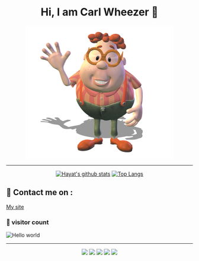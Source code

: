 <h1 align="center" > Hi, I am Carl Wheezer 👋</h1>
<div align="center" >
  
![hello world](https://github.com/AaronWheezer/aaronwheezer/blob/main/Carl.png)
</div>
<hr/>

<div align="center">


[![Hayat's github stats](https://github-readme-stats.vercel.app/api?username=AaronWheezer&show_icons=true&title_color=2257EA&icon_color=2257EA&bg_color=f7f7f7)](https://github.com/AaronWheezer/github-readme-stats)
[![Top Langs](https://github-readme-stats.vercel.app/api/top-langs/?username=AaronWheezer&title_color=2257EA&bg_color=f7f7f7&)](https://github.com/AaronWheezer/github-readme-stats)

</div>



## 🔗 Contact me on :

<a href="https://carl7.xyz"> My site </a>

### 👀 visitor count

<img src="https://profile-counter.glitch.me/AaronWheezer/count.svg" alt="Hello world" />



<hr />

<p align="center">
    <img src="https://raw.githubusercontent.com/alexnaiman/alexnaiman/master/resources/dev/html.svg" height="35px" style="vertical-align:top margin:6px 4px" />
         <img src="https://raw.githubusercontent.com/alexnaiman/alexnaiman/master/resources/dev/java.svg" height="35px" style="vertical-align:top margin:6px 4px" />
          <img src="https://raw.githubusercontent.com/alexnaiman/alexnaiman/master/resources/dev/js.svg" height="35px" style="vertical-align:top margin:6px 4px" />
        <img src="https://raw.githubusercontent.com/alexnaiman/alexnaiman/master/resources/dev/css3.svg" height="35px" style="vertical-align:top margin:6px 4px" />
          <img src="https://raw.githubusercontent.com/alexnaiman/alexnaiman/master/resources/dev/python.svg" height="35px" style="vertical-align:top margin:6px 4px" />
             
</p>


